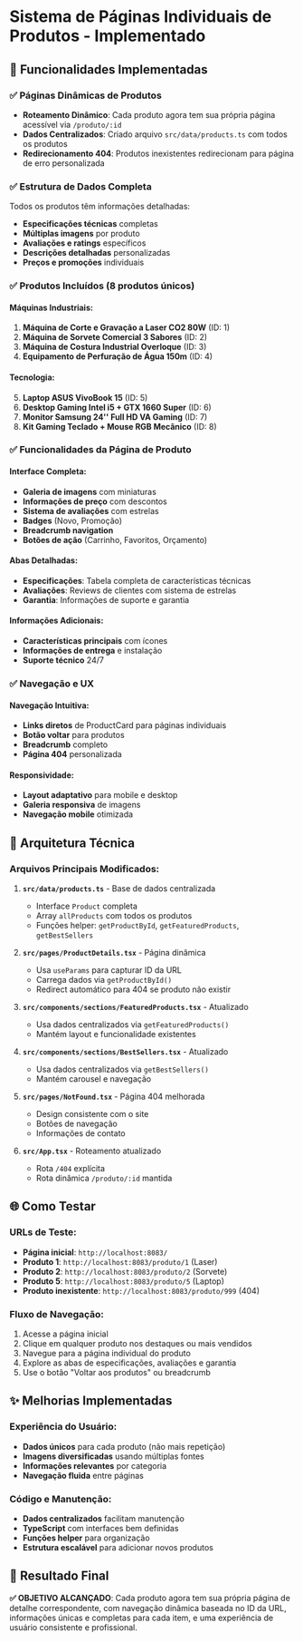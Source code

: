 # Sistema de Páginas Individuais de Produtos - Implementado

## 🎯 Funcionalidades Implementadas

### ✅ Páginas Dinâmicas de Produtos
- **Roteamento Dinâmico**: Cada produto agora tem sua própria página acessível via `/produto/:id`
- **Dados Centralizados**: Criado arquivo `src/data/products.ts` com todos os produtos
- **Redirecionamento 404**: Produtos inexistentes redirecionam para página de erro personalizada

### ✅ Estrutura de Dados Completa
Todos os produtos têm informações detalhadas:
- **Especificações técnicas** completas
- **Múltiplas imagens** por produto
- **Avaliações e ratings** específicos
- **Descrições detalhadas** personalizadas
- **Preços e promoções** individuais

### ✅ Produtos Incluídos (8 produtos únicos)

#### Máquinas Industriais:
1. **Máquina de Corte e Gravação a Laser CO2 80W** (ID: 1)
2. **Máquina de Sorvete Comercial 3 Sabores** (ID: 2) 
3. **Máquina de Costura Industrial Overloque** (ID: 3)
4. **Equipamento de Perfuração de Água 150m** (ID: 4)

#### Tecnologia:
5. **Laptop ASUS VivoBook 15** (ID: 5)
6. **Desktop Gaming Intel i5 + GTX 1660 Super** (ID: 6)
7. **Monitor Samsung 24'' Full HD VA Gaming** (ID: 7)
8. **Kit Gaming Teclado + Mouse RGB Mecânico** (ID: 8)

### ✅ Funcionalidades da Página de Produto

#### Interface Completa:
- **Galeria de imagens** com miniaturas
- **Informações de preço** com descontos
- **Sistema de avaliações** com estrelas
- **Badges** (Novo, Promoção)
- **Breadcrumb navigation**
- **Botões de ação** (Carrinho, Favoritos, Orçamento)

#### Abas Detalhadas:
- **Especificações**: Tabela completa de características técnicas
- **Avaliações**: Reviews de clientes com sistema de estrelas
- **Garantia**: Informações de suporte e garantia

#### Informações Adicionais:
- **Características principais** com ícones
- **Informações de entrega** e instalação
- **Suporte técnico** 24/7

### ✅ Navegação e UX

#### Navegação Intuitiva:
- **Links diretos** de ProductCard para páginas individuais
- **Botão voltar** para produtos
- **Breadcrumb** completo
- **Página 404** personalizada

#### Responsividade:
- **Layout adaptativo** para mobile e desktop
- **Galeria responsiva** de imagens
- **Navegação mobile** otimizada

## 🔧 Arquitetura Técnica

### Arquivos Principais Modificados:

1. **`src/data/products.ts`** - Base de dados centralizada
   - Interface `Product` completa
   - Array `allProducts` com todos os produtos
   - Funções helper: `getProductById`, `getFeaturedProducts`, `getBestSellers`

2. **`src/pages/ProductDetails.tsx`** - Página dinâmica
   - Usa `useParams` para capturar ID da URL
   - Carrega dados via `getProductById()`
   - Redirect automático para 404 se produto não existir

3. **`src/components/sections/FeaturedProducts.tsx`** - Atualizado
   - Usa dados centralizados via `getFeaturedProducts()`
   - Mantém layout e funcionalidade existentes

4. **`src/components/sections/BestSellers.tsx`** - Atualizado  
   - Usa dados centralizados via `getBestSellers()`
   - Mantém carousel e navegação

5. **`src/pages/NotFound.tsx`** - Página 404 melhorada
   - Design consistente com o site
   - Botões de navegação
   - Informações de contato

6. **`src/App.tsx`** - Roteamento atualizado
   - Rota `/404` explícita
   - Rota dinâmica `/produto/:id` mantida

## 🌐 Como Testar

### URLs de Teste:
- **Página inicial**: `http://localhost:8083/`
- **Produto 1**: `http://localhost:8083/produto/1` (Laser)
- **Produto 2**: `http://localhost:8083/produto/2` (Sorvete)
- **Produto 5**: `http://localhost:8083/produto/5` (Laptop)
- **Produto inexistente**: `http://localhost:8083/produto/999` (404)

### Fluxo de Navegação:
1. Acesse a página inicial
2. Clique em qualquer produto nos destaques ou mais vendidos
3. Navegue para a página individual do produto
4. Explore as abas de especificações, avaliações e garantia
5. Use o botão "Voltar aos produtos" ou breadcrumb

## ✨ Melhorias Implementadas

### Experiência do Usuário:
- **Dados únicos** para cada produto (não mais repetição)
- **Imagens diversificadas** usando múltiplas fontes
- **Informações relevantes** por categoria
- **Navegação fluida** entre páginas

### Código e Manutenção:
- **Dados centralizados** facilitam manutenção
- **TypeScript** com interfaces bem definidas
- **Funções helper** para organização
- **Estrutura escalável** para adicionar novos produtos

## 🎉 Resultado Final

**✅ OBJETIVO ALCANÇADO**: Cada produto agora tem sua própria página de detalhe correspondente, com navegação dinâmica baseada no ID da URL, informações únicas e completas para cada item, e uma experiência de usuário consistente e profissional.
